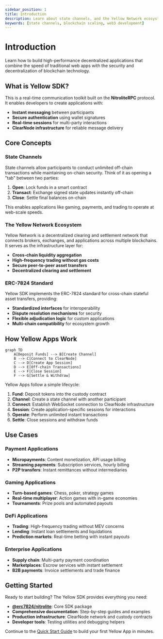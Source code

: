 ```yaml
---
sidebar_position: 1
title: Introduction
description: Learn about state channels, and the Yellow Network ecosystem
keywords: [state channels, blockchain scaling, web3 development]
---
```


# Introduction

Learn how to build high-performance decentralized applications that combine the speed of traditional web apps with the security and decentralization of blockchain technology.

## What is Yellow SDK?

This is a real-time communication toolkit built on the **NitroliteRPC** protocol. It enables developers to create applications with:

- **Instant messaging** between participants
- **Secure authentication** using wallet signatures
- **Real-time sessions** for multi-party interactions
- **ClearNode infrastructure** for reliable message delivery

## Core Concepts

### State Channels

State channels allow participants to conduct unlimited off-chain transactions while maintaining on-chain security. Think of it as opening a "tab" between two parties:

1. **Open**: Lock funds in a smart contract
2. **Transact**: Exchange signed state updates instantly off-chain
3. **Close**: Settle final balances on-chain

This enables applications like gaming, payments, and trading to operate at web-scale speeds.

### The Yellow Network Ecosystem

Yellow Network is a decentralized clearing and settlement network that connects brokers, exchanges, and applications across multiple blockchains. It serves as the infrastructure layer for:

- **Cross-chain liquidity aggregation**
- **High-frequency trading without gas costs**
- **Secure peer-to-peer asset transfers**
- **Decentralized clearing and settlement**

### ERC-7824 Standard

Yellow SDK implements the ERC-7824 standard for cross-chain stateful asset transfers, providing:

- **Standardized interfaces** for interoperability
- **Dispute resolution mechanisms** for security
- **Flexible adjudication logic** for custom applications
- **Multi-chain compatibility** for ecosystem growth

## How Yellow Apps Work

```mermaid
graph TD
    A[Deposit Funds] --> B[Create Channel]
    B --> C[Connect to ClearNode]
    C --> D[Create App Session]
    D --> E[Off-chain Transactions]
    E --> F[Close Session]
    F --> G[Settle & Withdraw]
```

Yellow Apps follow a simple lifecycle:

1. **Fund**: Deposit tokens into the custody contract
2. **Channel**: Create a state channel with another participant
3. **Connect**: Establish WebSocket connection to ClearNode infrastructure
4. **Session**: Create application-specific sessions for interactions
5. **Operate**: Perform unlimited instant transactions
6. **Settle**: Close sessions and withdraw funds

## Use Cases

### Payment Applications
- **Micropayments**: Content monetization, API usage billing
- **Streaming payments**: Subscription services, hourly billing
- **P2P transfers**: Instant remittances without intermediaries

### Gaming Applications
- **Turn-based games**: Chess, poker, strategy games
- **Real-time multiplayer**: Action games with in-game economies
- **Tournaments**: Prize pools and automated payouts

### DeFi Applications
- **Trading**: High-frequency trading without MEV concerns
- **Lending**: Instant loan settlements and liquidations
- **Prediction markets**: Real-time betting with instant payouts

### Enterprise Applications
- **Supply chain**: Multi-party payment coordination
- **Marketplaces**: Escrow services with instant settlement
- **B2B payments**: Invoice settlements and trade finance

## Getting Started

Ready to start building? The Yellow SDK provides everything you need:

- **[@erc7824/nitrolite](https://www.npmjs.com/package/@erc7824/nitrolite)**: Core SDK package
- **Comprehensive documentation**: Step-by-step guides and examples
- **Production infrastructure**: ClearNode network and custody contracts
- **Developer tools**: Testing utilities and debugging helpers

Continue to the [Quick Start Guide](../build/quick-start) to build your first Yellow App in minutes.
